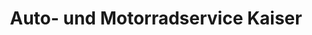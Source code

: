 ---
title: "Auto- und Motorradservice Kaiser"
url: /nuernberg/auto-und-motorradservice-kaiser/
shop: Motorrad
---